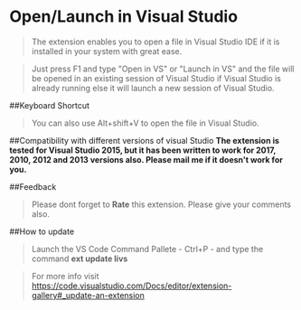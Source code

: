 Open/Launch in Visual Studio
=============

>The extension enables you to open a file in Visual Studio IDE if it is installed in your system with great ease.

>Just press F1 and type "Open in VS" or "Launch in VS" and the file will be opened in an existing session of Visual Studio if  Visual Studio is already running else it will launch a new session of  Visual Studio. 

##Keyboard Shortcut
>You can also use Alt+shift+V to open the file in Visual Studio. 

##Compatibility with different versions of visual Studio
__The extension is tested for Visual Studio 2015, but it has been written to work for 2017, 2010, 2012 and 2013 versions also. Please mail me if it doesn't work for you.__  


##Feedback
>Please dont forget to __Rate__ this extension. Please give your comments also.


##How to update 
>Launch the VS Code Command Pallete - Ctrl+P - and type the command  __ext update livs__ 

>For more info visit https://code.visualstudio.com/Docs/editor/extension-gallery#_update-an-extension


